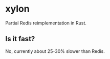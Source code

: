 # xylon

Partial Redis reimplementation in Rust.

## Is it fast?

No, currently about 25-30% slower than Redis.
